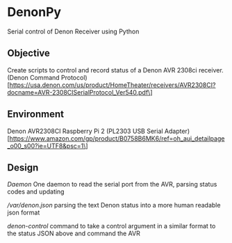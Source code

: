 DenonPy
=======

Serial control of Denon Receiver using Python

Objective
---------

Create scripts to control and record status of a Denon AVR 2308ci receiver. (Denon Command Protocol)[https://usa.denon.com/us/product/HomeTheater/receivers/AVR2308CI?docname=AVR-2308CISerialProtocol_Ver540.pdf\]

Environment
-----------

Denon AVR2308CI Raspberry Pi 2 (PL2303 USB Serial Adapter)[https://www.amazon.com/gp/product/B0758B6MK6/ref=oh_aui_detailpage_o00_s00?ie=UTF8&psc=1\]

Design
------

*Daemon* One daemon to read the serial port from the AVR, parsing status codes and updating

*/var/denon.json* parsing the text Denon status into a more human readable json format

*denon-control* command to take a control argument in a similar format to the status JSON above and command the AVR
